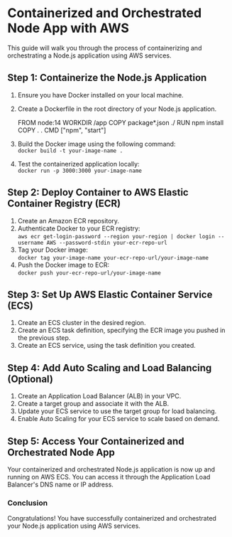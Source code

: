 Containerized and Orchestrated Node App with AWS
================================================

This guide will walk you through the process of containerizing and orchestrating a Node.js application using AWS services.

Step 1: Containerize the Node.js Application
--------------------------------------------

1.  Ensure you have Docker installed on your local machine.
2.  Create a Dockerfile in the root directory of your Node.js application.

    FROM node:14
    WORKDIR /app
    COPY package*.json ./
    RUN npm install
    COPY . .
    CMD ["npm", "start"]

4.  Build the Docker image using the following command:  
    `docker build -t your-image-name .`
5.  Test the containerized application locally:  
    `docker run -p 3000:3000 your-image-name`

Step 2: Deploy Container to AWS Elastic Container Registry (ECR)
----------------------------------------------------------------

1.  Create an Amazon ECR repository.
2.  Authenticate Docker to your ECR registry:  
    `aws ecr get-login-password --region your-region | docker login --username AWS --password-stdin your-ecr-repo-url`
3.  Tag your Docker image:  
    `docker tag your-image-name your-ecr-repo-url/your-image-name`
4.  Push the Docker image to ECR:  
    `docker push your-ecr-repo-url/your-image-name`

Step 3: Set Up AWS Elastic Container Service (ECS)
--------------------------------------------------

1.  Create an ECS cluster in the desired region.
2.  Create an ECS task definition, specifying the ECR image you pushed in the previous step.
3.  Create an ECS service, using the task definition you created.

Step 4: Add Auto Scaling and Load Balancing (Optional)
------------------------------------------------------

1.  Create an Application Load Balancer (ALB) in your VPC.
2.  Create a target group and associate it with the ALB.
3.  Update your ECS service to use the target group for load balancing.
4.  Enable Auto Scaling for your ECS service to scale based on demand.

Step 5: Access Your Containerized and Orchestrated Node App
-----------------------------------------------------------

Your containerized and orchestrated Node.js application is now up and running on AWS ECS. You can access it through the Application Load Balancer's DNS name or IP address.

### Conclusion

Congratulations! You have successfully containerized and orchestrated your Node.js application using AWS services.
